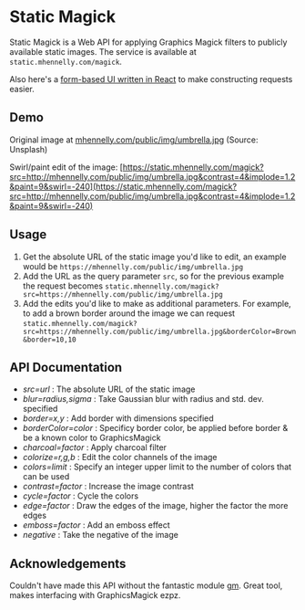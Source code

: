 # Static Magick

Static Magick is a Web API for applying Graphics Magick filters
to publicly available static images. The service is available
at ```static.mhennelly.com/magick```.

Also here's a [form-based UI written in React](https://static.mhennelly.com) to
make constructing requests easier.

## Demo

Original image at [mhennelly.com/public/img/umbrella.jpg](https://mhennelly.com/public/img/umbrella.jpg)
(Source: Unsplash)

Swirl/paint edit of the image:
[https://static.mhennelly.com/magick?src=http://mhennelly.com/public/img/umbrella.jpg&contrast=4&implode=1.2&paint=9&swirl=-240](https://static.mhennelly.com/magick?src=http://mhennelly.com/public/img/umbrella.jpg&contrast=4&implode=1.2&paint=9&swirl=-240)

## Usage

1. Get the absolute URL of the static image you'd like to edit,
an example would be ```https://mhennelly.com/public/img/umbrella.jpg```
2. Add the URL as the query parameter ```src```, so for the
previous example the request becomes ```static.mhennelly.com/magick?src=https://mhennelly.com/public/img/umbrella.jpg```
3. Add the edits you'd like to make as additional parameters. For example, to add a brown
border around the image we can request 
```static.mhennelly.com/magick?src=https://mhennelly.com/public/img/umbrella.jpg&borderColor=Brown&border=10,10```

## API Documentation

- *src=url* : The absolute URL of the static image
- *blur=radius,sigma* : Take Gaussian blur with radius and std. dev. specified
- *border=x,y* : Add border with dimensions specified
- *borderColor=color* : Specificy border color, be applied before border & be a known color to
GraphicsMagick
- *charcoal=factor* : Apply charcoal filter
- *colorize=r,g,b* : Edit the color channels of the image
- *colors=limit* : Specify an integer upper limit to the number of colors that can be used
- *contrast=factor* : Increase the image contrast
- *cycle=factor* : Cycle the colors
- *edge=factor* : Draw the edges of the image, higher the factor the more edges
- *emboss=factor* : Add an emboss effect
- *negative* : Take the negative of the image

## Acknowledgements

Couldn't have made this API without the fantastic module [gm](https://aheckmann.github.io/gm/).
Great tool, makes interfacing with GraphicsMagick ezpz.

